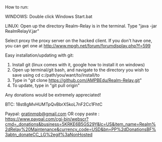 How to run:

WINDOWS:
Double click Windows Start.bat

LINUX:
Open up the directory Realm-Relay is in the terminal.
Type "java -jar RealmRelayV<insert version here>.jar"

Select proxy the proxy server on the hacked client. If you don't have one,
you can get one at http://www.mpgh.net/forum/forumdisplay.php?f=599

Easy installation/updating with git:
  1. Install git (linux comes with it, google how to install it on windows)
  2. Open up terminal/git bash, and navigate to the directory you wish to save using cd c:/path/you/want/to/install/to
  3. Type in "git clone https://github.com/AMPBEdu/Realm-Relay.git"
  4. To update, type in "git pull origin"

Any donations would be extremely appreciated!

BTC: 18st8gMvHUMTpQvBbrX5koL7nF2Cc1FhtC

Paypal: gratinmpb@gmail.com OR copy paste : https://www.paypal.com/cgi-bin/webscr?cmd=_donations&business=5KRKE6B5GS29Y&lc=US&item_name=Realm%2dRelay%20Maintenance&currency_code=USD&bn=PP%2dDonationsBF%3abtn_donateCC_LG%2egif%3aNonHosted
